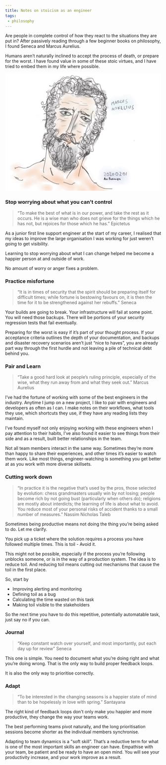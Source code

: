 ```yaml
---
title: Notes on stoicism as an engineer
tags:
 - philosophy
---
```

Are people in complete control of how they react to the situations they are put in? After passively reading through a few beginner books on philosophy, I found Seneca and Marcus Aurelius. 

Humans aren’t naturally inclined to accept the process of death, or prepare for the worst. I have found value in some of these stoic virtues, and I have tried to embed them in my life where possible. 

<img src="/assets/notesonstoicism/stoic1.jpeg" alt="marcusaurelius" width="700"/>


### Stop worrying about what you can't control
> “To make the best of what is in our power, and take the rest as it occurs. He is a wise man who does not grieve for the things which he has not, but rejoices for those which he has.”
> Epictetus

As a junior first line support engineer at the start of my career, I realised that my ideas to improve the large organisation I was working for just weren’t going to get visibility. 

Learning to stop worrying about what I can change helped me become a happier person at and outside of work. 

No amount of worry or anger fixes a problem. 

### Practice misfortune
> “It is in times of security that the spirit should be preparing itself for difficult times; while fortune is bestowing favours on, it  is then the time for it to be strengthened against her rebuffs.”
> Seneca

Your builds are going to break. Your infrastructure will fail at some point. You will need those backups. There will be portions of your security regression tests that fail eventually. 

Preparing for the worst is easy if it’s part of your thought process. If your acceptance criteria outlines the depth of your documentation, and backups and disaster recovery scenarios aren’t just “nice to haves”, you are already part way through the first hurdle and not leaving a pile of technical debt behind you. 


### Pair and Learn
> “Take a good hard look at people’s ruling principle, especially of the wise, what they run away from and what they seek out.”
> Marcus Aurelius

I’ve had the fortune of working with some of the best engineers in the industry. Anytime I jump on a new project, I like to pair with engineers and developers as often as I can. I make notes on their workflows, what tools they use, which shortcuts they use, if they have any reading lists they maintain. 

I’ve found myself not only enjoying working with these engineers when I pay attention to their habits, I’ve also found it easier to see things from their side and as a result, built better relationships in the team.

Not all team members interact in the same way. Sometimes they’re more than happy to share their experiences, and other times it’s easier to watch them work. Like most things, engineer-watching is something you get better at as you work with more diverse skillsets. 


### Cutting work down
> “In practice it is the negative that’s used by the pros, those selected by evolution: chess grandmasters usually win by not losing; people become rich by not going bust (particularly when others do); religions are mostly about interdicts; the learning of life is about what to avoid. You reduce most of your personal risks of accident thanks to a small number of measures.”
> Nassim Nicholas Taleb

Sometimes being productive means not doing the thing you’re being asked to do. Let me clarify. 

You pick up a ticket where the solution requires a process you have followed multiple times. This is toil - Avoid it. 

This might not be possible, especially if the process you’re following unblocks someone, or is in the way of a production system. The idea is to reduce toil. And reducing toil means cutting out mechanisms that cause the toil in the first place. 

So, start by
* Improving alerting and monitoring
* Defining toil as a bug
* Calculating the time wasted on this task
* Making toil visible to the stakeholders

So the next time you have to do this repetitive, potentially automatable task, just say no if you can. 


### Journal
> “Keep constant watch over yourself, and most importantly, put each day up for review”
> Seneca

This one is simple. You need to document what you’re doing right and what you’re doing wrong. That is the only way to build proper feedback loops. 

It is also the only way to prioritise correctly. 


### Adapt
> “To be interested in the changing seasons is a happier state of mind than to be hopelessly in love with spring.”
> Santayana

The right kind of feedback loops don't only make you happier and more productive, they change the way your teams work. 

The best performing teams pivot naturally, and the long prioritisation sessions become shorter as the individual members synchronise. 

Adapting to team dynamics is a "soft skill”. That’s a reductive term for what is one of the most important skills an engineer can have. Empathise with your team, be patient and be ready to have an open mind. You will see your productivity increase, and your work improve as a result. 
